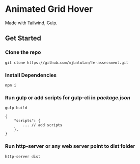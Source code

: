 # Animated Grid Hover
Made with Tailwind, Gulp.
## Get Started
### Clone the repo
`git clone https://github.com/mjbalutan/fe-assessment.git`

###  Install Dependencies
`npm i`

### Run gulp or add scripts for gulp-cli in _package.json_
`gulp build`

```
{
    "scripts": {
        ... // add scripts
    }, 
}
```

### Run http-server or any web server point to dist folder
`http-server dist`
